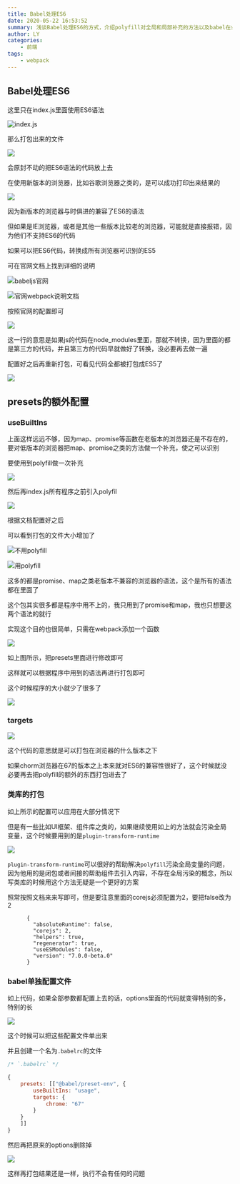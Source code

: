 ```yaml
---
title: Babel处理ES6
date: 2020-05-22 16:53:52
summary: 浅谈Babel处理ES6的方式，介绍polyfill对全局和局部补充的方法以及babel在业务代码和类库之间打包的区别
author: LY
categories:
    - 前端
tags:
    - webpack
---
```


## Babel处理ES6

这里只在index.js里面使用ES6语法

![index.js](https://txy-tc-ly-1256104767.cos.ap-guangzhou.myqcloud.com/20200522171116.png)

那么打包出来的文件

![](https://txy-tc-ly-1256104767.cos.ap-guangzhou.myqcloud.com/20200522171023.png)

会原封不动的把ES6语法的代码放上去

在使用新版本的浏览器，比如谷歌浏览器之类的，是可以成功打印出来结果的

![](https://txy-tc-ly-1256104767.cos.ap-guangzhou.myqcloud.com/20200522171101.png)

因为新版本的浏览器与时俱进的兼容了ES6的语法

但如果是IE浏览器，或者是其他一些版本比较老的浏览器，可能就是直接报错，因为他们不支持ES6的代码

如果可以把ES6代码，转换成所有浏览器可识别的ES5

可在官网文档上找到详细的说明

![babeljs官网](https://txy-tc-ly-1256104767.cos.ap-guangzhou.myqcloud.com/20200522182051.png)



![官网webpack说明文档](https://txy-tc-ly-1256104767.cos.ap-guangzhou.myqcloud.com/20200522182201.png)

按照官网的配置即可

![](https://txy-tc-ly-1256104767.cos.ap-guangzhou.myqcloud.com/20200522182749.png)

这一行的意思是如果js的代码在node_modules里面，那就不转换，因为里面的都是第三方的代码，并且第三方的代码早就做好了转换，没必要再去做一遍

配置好之后再重新打包，可看见代码全都被打包成ES5了

![](https://txy-tc-ly-1256104767.cos.ap-guangzhou.myqcloud.com/20200522204012.png)

## presets的额外配置

### useBuiltIns

上面这样远远不够，因为map、promise等函数在老版本的浏览器还是不存在的，要对低版本的浏览器把map、promise之类的方法做一个补充，使之可以识别

要使用到polyfill做一次补充



![](https://txy-tc-ly-1256104767.cos.ap-guangzhou.myqcloud.com/20200522204325.png)

然后再index.js所有程序之前引入polyfil

![](https://txy-tc-ly-1256104767.cos.ap-guangzhou.myqcloud.com/20200522204715.png)

根据文档配置好之后

可以看到打包的文件大小增加了

![不用polyfill](https://txy-tc-ly-1256104767.cos.ap-guangzhou.myqcloud.com/20200522204811.png)

![用polyfill](https://txy-tc-ly-1256104767.cos.ap-guangzhou.myqcloud.com/20200522204822.png)

这多的都是promise、map之类老版本不兼容的浏览器的语法，这个是所有的语法都在里面了

这个包其实很多都是程序中用不上的，我只用到了promise和map，我也只想要这两个语法的就行

实现这个目的也很简单，只需在webpack添加一个函数

![](https://txy-tc-ly-1256104767.cos.ap-guangzhou.myqcloud.com/20200522205237.png)

如上图所示，把presets里面进行修改即可

这样就可以根据程序中用到的语法再进行打包即可

这个时候程序的大小就少了很多了

![](https://txy-tc-ly-1256104767.cos.ap-guangzhou.myqcloud.com/20200522205404.png)

### targets

![](https://txy-tc-ly-1256104767.cos.ap-guangzhou.myqcloud.com/20200522210545.png)

这个代码的意思就是可以打包在浏览器的什么版本之下

如果chorm浏览器在67的版本之上本来就对ES6的兼容性很好了，这个时候就没必要再去把polyfill的额外的东西打包进去了

### 类库的打包

如上所示的配置可以应用在大部分情况下

但是有一些比如UI框架、组件库之类的，如果继续使用如上的方法就会污染全局变量，这个时候要用到的是`plugin-transform-runtime`

![](https://txy-tc-ly-1256104767.cos.ap-guangzhou.myqcloud.com/20200522211629.png)

`plugin-transform-runtime`可以很好的帮助解决`polyfill`污染全局变量的问题，因为他用的是闭包或者间接的帮助组件去引入内容，不存在全局污染的概念，所以写类库的时候用这个方法无疑是一个更好的方案

照常按照文档来来写即可，但是要注意里面的corejs必须配置为2，要把false改为2

```
      {
        "absoluteRuntime": false,
        "corejs": 2,
        "helpers": true,
        "regenerator": true,
        "useESModules": false,
        "version": "7.0.0-beta.0"
      }
```



### babel单独配置文件

如上代码，如果全部参数都配置上去的话，options里面的代码就变得特别的多，特别的长

![](https://txy-tc-ly-1256104767.cos.ap-guangzhou.myqcloud.com/20200522212346.png)

这个时候可以把这些配置文件单出来

并且创建一个名为`.babelrc`的文件

```javascript
/* `.babelrc` */

{
    presets: [["@babel/preset-env", {
        useBuiltIns: "usage",
        targets: {
            chrome: "67"
        }
    }
    ]]
}

```

然后再把原来的options删除掉

![](https://txy-tc-ly-1256104767.cos.ap-guangzhou.myqcloud.com/20200522213046.png)

这样再打包结果还是一样，执行不会有任何的问题

